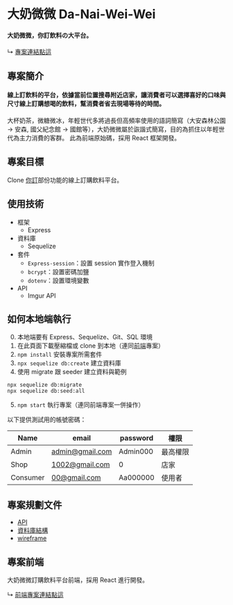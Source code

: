 # 大奶微微 Da-Nai-Wei-Wei

#### 大奶微微，你訂飲料の大平台。

↳ [專案連結點這](https://dev.d318dyc2vbskcy.amplifyapp.com/)

## 專案簡介

#### 線上訂飲料的平台，依據當前位置搜尋附近店家，讓消費者可以選擇喜好的口味與尺寸線上訂購想喝的飲料，幫消費者省去現場等待的時間。
大杯奶茶，微糖微冰，年輕世代多將過長但高頻率使用的語詞簡寫（大安森林公園 -> 安森, 國父紀念館 -> 國館等），大奶微微屬於詼諧式簡寫，目的為抓住以年輕世代為主力消費的客群。 此為前端原始碼，採用 React 框架開發。

## 專案目標

Clone [你訂](https://order.nidin.shop/)部份功能的線上訂購飲料平台。

## 使用技術

- 框架
  - Express
- 資料庫
  - Sequelize
- 套件
  - `Express-session`：設置 session 實作登入機制
  - `bcrypt`：設置密碼加鹽
  - `dotenv`：設置環境變數
- API
  - Imgur API

## 如何本地端執行

0. 本地端要有 Express、Sequelize、Git、SQL 環境
1. 在此頁面下載壓縮檔或 clone 到本地（連同[前端](https://github.com/Lindsay0214/Da-Nai-Wei-Wei-front-end/edit/dev/README.md)專案）
2. `npm install` 安裝專案所需套件
3. `npx sequelize db:create` 建立資料庫
4. 使用 migrate 跟 seeder 建立資料與範例
```
npx sequelize db:migrate
npx sequelize db:seed:all
```
5. `npm start` 執行專案（連同前端專案一併操作）

以下提供測試用的帳號密碼：

| Name     | email           | password | 權限      |
| -------- | --------------- | -------- | -------- |
| Admin    | admin@gmail.com | Admin000 | 最高權限  |
| Shop     | 1002@gmail.com  | 0        | 店家     |
| Consumer | 00@gmail.com    | Aa000000 | 使用者   |


## 專案規劃文件

- [API](https://hackmd.io/ccYzRWXWTVmfORPKYCABzQ)
- [資料庫結構](https://dbdiagram.io/d/6129ec6d825b5b0146e89ae8)
- [wireframe](https://www.figma.com/file/3pgHaXjJKKaDGzJWC0AjnI/Beverage-Wireframe?node-id=0%3A1)

## 專案前端

大奶微微訂購飲料平台前端，採用 React 進行開發。

↳ [前端專案連結點這](https://github.com/Lindsay0214/Da-Nai-Wei-Wei-front-end)
